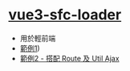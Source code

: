 # [vue3-sfc-loader](https://github.com/FranckFreiburger/vue3-sfc-loader)

- 用於輕前端
- [範例1](https://github.com/ragnakuei/HttpVueLoader/blob/master/HttpVueLoader/Views/Home/vue3style1.cshtml))
- [範例2 - 搭配 Route 及 Util Ajax](https://github.com/ragnakuei/AspNetCoreVueRouteAndModuleAndVueFile)

